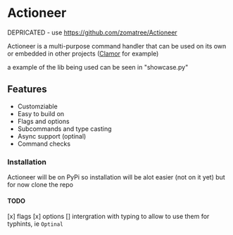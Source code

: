 # Actioneer
DEPRICATED - use https://github.com/zomatree/Actioneer

Actioneer is a multi-purpose command handler that can be used on its own or embedded in other projects ([Clamor](https://github.com/clamor-py/) for example)

a example of the lib being used can be seen in "showcase.py"

## Features
 - Customziable
 - Easy to build on
 - Flags and options
 - Subcommands and type casting
 - Async support (optinal)
 - Command checks


### Installation
Actioneer will be on PyPi so installation will be alot easier (not on it yet)
but for now clone the repo


#### TODO
 [x] flags
 [x] options
 [] intergration with typing to allow  to use them for typhints, ie `Optinal`
